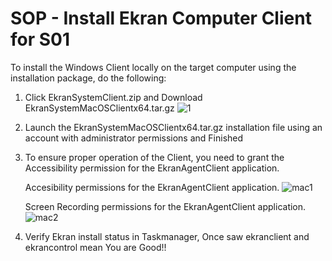 # SOP - Install Ekran Computer Client for S01

To install the Windows Client locally on the target computer using the installation package, do the following:
1. Click EkranSystemClient.zip  and Download EkranSystemMacOSClientx64.tar.gz
   ![1](https://github.com/mice-love-rice/S01/assets/126450125/9ab40eb9-8cf1-4b0a-9cf7-9ed6a891d762)

2. Launch the EkranSystemMacOSClientx64.tar.gz installation file using an account with administrator permissions and  Finished


3. To ensure proper operation of the Client, you need to grant the Accessibility permission for the EkranAgentClient application.

   Accesibility permissions for the EkranAgentClient application. 
  ![mac1](https://github.com/mice-love-rice/S01/assets/126450125/8fd5774a-53da-4147-8e50-0d6ac5621834)
   
   Screen Recording permissions for the EkranAgentClient application. 
  ![mac2](https://github.com/mice-love-rice/S01/assets/126450125/99645e2b-e790-41b6-974a-1e0a0b9ac488)

5. Verify Ekran install status in Taskmanager, Once saw ekranclient and ekrancontrol mean You are Good!!

